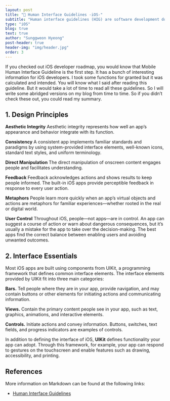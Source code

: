 ```yaml
---
layout: post
title: "🕺 Human Interface Guidelines -iOS-"
subtitle: "Human interface guidelines (HIG) are software development documents which offer application developers a set of recommendations."
type: "iOS"
blog: true
text: true
author: "Sunggweon Hyeong"
post-header: true
header-img: "img/header.jpg"
order: 3
---
```


If you checked out iOS developer roadmap, you would know that Mobile Human Interface Guideline is the first step. It has a bunch of interesting information for iOS developers. I took some functions for granted but it was calculated and intended. You will know what I said after reading this guideline. But it would take a lot of time to read all these guidelines. So I will write some abridged versions on my blog from time to time. So if you didn’t check these out, you could read my summary.

## 1. Design Principles 

**Aesthetic Integrity** Aesthetic integrity represents how well an app’s appearance and behavior integrate with its function. 

**Consistency** A consistent app implements familiar standards and paradigms by using system-provided interface elements, well-known icons, standard text styles, and uniform terminology.

**Direct Manipulation** The direct manipulation of onscreen content engages people and facilitates understanding.

**Feedback** Feedback acknowledges actions and shows results to keep people informed. The built-in iOS apps provide perceptible feedback in response to every user action.

**Metaphors** People learn more quickly when an app’s virtual objects and actions are metaphors for familiar experiences—whether rooted in the real or digital world.

**User Control** Throughout iOS, people—not apps—are in control. An app can suggest a course of action or warn about dangerous consequences, but it’s usually a mistake for the app to take over the decision-making. The best apps find the correct balance between enabling users and avoiding unwanted outcomes.

## 2. Interface Essentials 

Most iOS apps are built using components from UIKit, a programming framework that defines common interface elements.
The interface elements provided by UIKit fit into three main categories:

**Bars.** Tell people where they are in your app, provide navigation, and may contain buttons or other elements for initiating actions and communicating information.

**Views.** Contain the primary content people see in your app, such as text, graphics, animations, and interactive elements.

**Controls.** Initiate actions and convey information. Buttons, switches, text fields, and progress indicators are examples of controls.

In addition to defining the interface of iOS, **UIKit** defines functionality your app can adopt. Through this framework, for example, your app can respond to gestures on the touchscreen and enable features such as drawing, accessibility, and printing.

## References

More information on Markdown can be found at the following links:

- [Human Interface Guidelines](https://developer.apple.com/design/human-interface-guidelines/)

